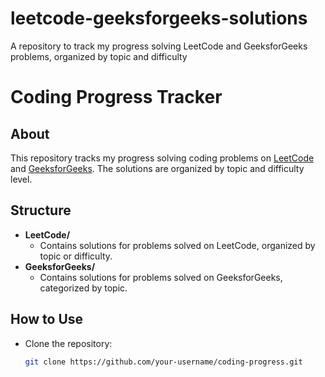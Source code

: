 # leetcode-geeksforgeeks-solutions
A repository to track my progress solving LeetCode and GeeksforGeeks problems, organized by topic and difficulty
# Coding Progress Tracker

## About
This repository tracks my progress solving coding problems on [LeetCode](https://leetcode.com) and [GeeksforGeeks](https://geeksforgeeks.org). The solutions are organized by topic and difficulty level.

## Structure
- **LeetCode/**
  - Contains solutions for problems solved on LeetCode, organized by topic or difficulty.
- **GeeksforGeeks/**
  - Contains solutions for problems solved on GeeksforGeeks, categorized by topic.

## How to Use
- Clone the repository:
  ```bash
  git clone https://github.com/your-username/coding-progress.git
